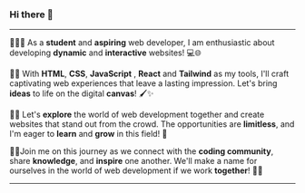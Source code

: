 ### Hi there 👋
---------------------------------------------------------------------------------------------------------------------------------------------------------------------------------------
👩‍🎓🌟 As a **student** and **aspiring** web developer, I am enthusiastic about developing **dynamic** and **interactive** websites! 💻🌐

🎨🚀 With **HTML**, **CSS**, **JavaScript** , **React** and **Tailwind** as my tools, I'll craft captivating web experiences that leave a lasting impression. Let's bring **ideas** to life on the digital **canvas**! 🖌️✨

🌟🔥 Let's **explore** the world of web development together and create websites that stand out from the crowd. The opportunities are **limitless**, and I'm eager to **learn** and **grow** in this field! 💪

💬🌐Join me on this journey as we connect with the **coding community**, share **knowledge**, and **inspire** one another. We'll make a name for ourselves in the world of web development if we work **together**! 👥💡

---------------------------------------------------------------------------------------------------------------------------------------------------------------------------------------
